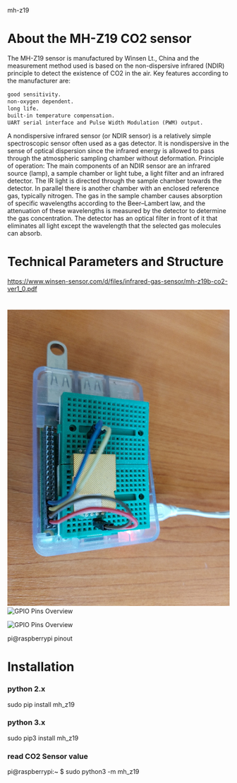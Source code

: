 mh-z19

# About the MH-Z19 CO2 sensor

The MH-Z19 sensor is manufactured by Winsen Lt., China and the measurement method used is based on the non-dispersive infrared (NDIR) principle to detect the existence of CO2 in the air.
Key features according to the manufacturer are:

    good sensitivity.
    non-oxygen dependent.
    long life.
    built-in temperature compensation.
    UART serial interface and Pulse Width Modulation (PWM) output.

A nondispersive infrared sensor (or NDIR sensor) is a relatively simple spectroscopic sensor often used as a gas detector. It is nondispersive in the sense of optical dispersion since the infrared energy is allowed to pass through the atmospheric sampling chamber without deformation.
Principle of operation:
The main components of an NDIR sensor are an infrared source (lamp), a sample chamber or light tube, a light filter and an infrared detector. The IR light is directed through the sample chamber towards the detector. In parallel there is another chamber with an enclosed reference gas, typically nitrogen. The gas in the sample chamber causes absorption of specific wavelengths according to the Beer–Lambert law, and the attenuation of these wavelengths is measured by the detector to determine the gas concentration. The detector has an optical filter in front of it that eliminates all light except the wavelength that the selected gas molecules can absorb.

# Technical Parameters and Structure

https://www.winsen-sensor.com/d/files/infrared-gas-sensor/mh-z19b-co2-ver1_0.pdf

# 

![Raspberry Pi with mh-z19](assets\images\rpi_mhz19.jpg)
![GPIO Pins Overview](https://cdn.sparkfun.com/r/600-600/assets/learn_tutorials/1/5/9/5/GPIO.png)

![GPIO Pins Overview](https://www.circuits.dk/wp-content/uploads/2017/06/CO2-sensor-MH-Z19-pinout.jpg)


pi@raspberrypi pinout
# Installation

### python 2.x
sudo pip install mh_z19
### python 3.x
sudo pip3 install mh_z19

### read CO2 Sensor value
pi@raspberrypi:~ $ sudo python3 -m mh_z19 